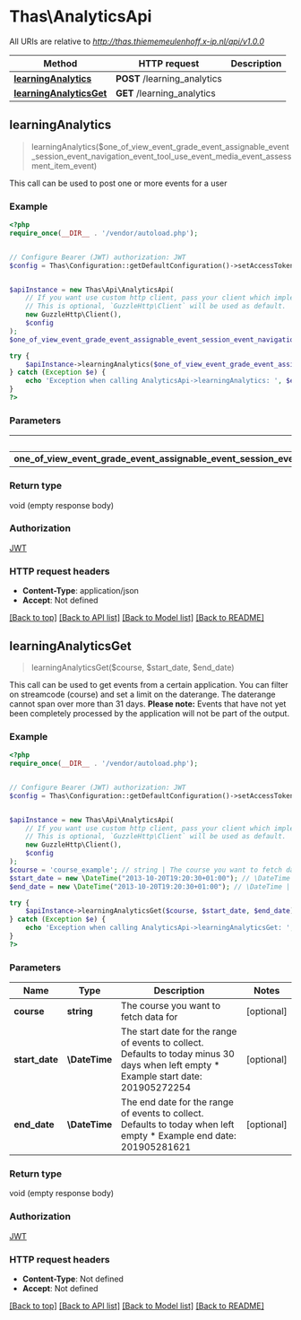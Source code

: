 # Thas\AnalyticsApi

All URIs are relative to *http://thas.thiememeulenhoff.x-ip.nl/api/v1.0.0*

Method | HTTP request | Description
------------- | ------------- | -------------
[**learningAnalytics**](AnalyticsApi.md#learningAnalytics) | **POST** /learning_analytics | 
[**learningAnalyticsGet**](AnalyticsApi.md#learningAnalyticsGet) | **GET** /learning_analytics | 



## learningAnalytics

> learningAnalytics($one_of_view_event_grade_event_assignable_event_session_event_navigation_event_tool_use_event_media_event_assessment_item_event)



This call can be used to post one or more events for a user

### Example

```php
<?php
require_once(__DIR__ . '/vendor/autoload.php');


// Configure Bearer (JWT) authorization: JWT
$config = Thas\Configuration::getDefaultConfiguration()->setAccessToken('YOUR_ACCESS_TOKEN');


$apiInstance = new Thas\Api\AnalyticsApi(
    // If you want use custom http client, pass your client which implements `GuzzleHttp\ClientInterface`.
    // This is optional, `GuzzleHttp\Client` will be used as default.
    new GuzzleHttp\Client(),
    $config
);
$one_of_view_event_grade_event_assignable_event_session_event_navigation_event_tool_use_event_media_event_assessment_item_event = array(new \Thas\Model\array()); // OneOfViewEventGradeEventAssignableEventSessionEventNavigationEventToolUseEventMediaEventAssessmentItemEvent[] | 

try {
    $apiInstance->learningAnalytics($one_of_view_event_grade_event_assignable_event_session_event_navigation_event_tool_use_event_media_event_assessment_item_event);
} catch (Exception $e) {
    echo 'Exception when calling AnalyticsApi->learningAnalytics: ', $e->getMessage(), PHP_EOL;
}
?>
```

### Parameters


Name | Type | Description  | Notes
------------- | ------------- | ------------- | -------------
 **one_of_view_event_grade_event_assignable_event_session_event_navigation_event_tool_use_event_media_event_assessment_item_event** | [**OneOfViewEventGradeEventAssignableEventSessionEventNavigationEventToolUseEventMediaEventAssessmentItemEvent[]**](../Model/array.md)|  | [optional]

### Return type

void (empty response body)

### Authorization

[JWT](../../README.md#JWT)

### HTTP request headers

- **Content-Type**: application/json
- **Accept**: Not defined

[[Back to top]](#) [[Back to API list]](../../README.md#documentation-for-api-endpoints)
[[Back to Model list]](../../README.md#documentation-for-models)
[[Back to README]](../../README.md)


## learningAnalyticsGet

> learningAnalyticsGet($course, $start_date, $end_date)



This call can be used to get events from a certain application. You can filter on streamcode (course) and set a limit on the daterange. The daterange cannot span over more than 31 days. **Please note:** Events that have not yet been completely processed by the application will not be part of the output.

### Example

```php
<?php
require_once(__DIR__ . '/vendor/autoload.php');


// Configure Bearer (JWT) authorization: JWT
$config = Thas\Configuration::getDefaultConfiguration()->setAccessToken('YOUR_ACCESS_TOKEN');


$apiInstance = new Thas\Api\AnalyticsApi(
    // If you want use custom http client, pass your client which implements `GuzzleHttp\ClientInterface`.
    // This is optional, `GuzzleHttp\Client` will be used as default.
    new GuzzleHttp\Client(),
    $config
);
$course = 'course_example'; // string | The course you want to fetch data for
$start_date = new \DateTime("2013-10-20T19:20:30+01:00"); // \DateTime | The start date for the range of events to collect. Defaults to today minus 30 days when left empty * Example start date: 201905272254
$end_date = new \DateTime("2013-10-20T19:20:30+01:00"); // \DateTime | The end date for the range of events to collect. Defaults to today when left empty * Example end date: 201905281621

try {
    $apiInstance->learningAnalyticsGet($course, $start_date, $end_date);
} catch (Exception $e) {
    echo 'Exception when calling AnalyticsApi->learningAnalyticsGet: ', $e->getMessage(), PHP_EOL;
}
?>
```

### Parameters


Name | Type | Description  | Notes
------------- | ------------- | ------------- | -------------
 **course** | **string**| The course you want to fetch data for | [optional]
 **start_date** | **\DateTime**| The start date for the range of events to collect. Defaults to today minus 30 days when left empty * Example start date: 201905272254 | [optional]
 **end_date** | **\DateTime**| The end date for the range of events to collect. Defaults to today when left empty * Example end date: 201905281621 | [optional]

### Return type

void (empty response body)

### Authorization

[JWT](../../README.md#JWT)

### HTTP request headers

- **Content-Type**: Not defined
- **Accept**: Not defined

[[Back to top]](#) [[Back to API list]](../../README.md#documentation-for-api-endpoints)
[[Back to Model list]](../../README.md#documentation-for-models)
[[Back to README]](../../README.md)

